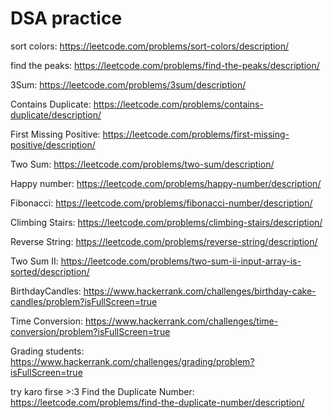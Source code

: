 # DSA practice 
sort colors: https://leetcode.com/problems/sort-colors/description/

find the peaks: https://leetcode.com/problems/find-the-peaks/description/

3Sum: https://leetcode.com/problems/3sum/description/

Contains Duplicate: https://leetcode.com/problems/contains-duplicate/description/

First Missing Positive: https://leetcode.com/problems/first-missing-positive/description/

Two Sum: https://leetcode.com/problems/two-sum/description/

Happy number: https://leetcode.com/problems/happy-number/description/

Fibonacci: https://leetcode.com/problems/fibonacci-number/description/

Climbing Stairs: https://leetcode.com/problems/climbing-stairs/description/

Reverse String:  https://leetcode.com/problems/reverse-string/description/

Two Sum II: https://leetcode.com/problems/two-sum-ii-input-array-is-sorted/description/

BirthdayCandles: https://www.hackerrank.com/challenges/birthday-cake-candles/problem?isFullScreen=true

Time Conversion: https://www.hackerrank.com/challenges/time-conversion/problem?isFullScreen=true

Grading students: https://www.hackerrank.com/challenges/grading/problem?isFullScreen=true

try karo firse >:3
Find the Duplicate Number: https://leetcode.com/problems/find-the-duplicate-number/description/

